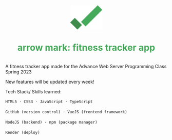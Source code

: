 <div style="display: flex; justify-content: center; align-items: center;">
  <img src="logo.png" alt="Logo" width="100">
</div>

<div style="display: flex; justify-content: center; align-items: center;">
  <h1 style="color: #46aa5b">arrow mark: fitness tracker app</h1>
</div>

A fitness tracker app made for the Advance Web Server Programming Class Spring 2023

New features will be updated every week!

Tech Stack/ Skills learned:

```
HTML5 · CSS3 · JavaScript · TypeScript

GitHub (version control) · VueJS (frontend framework) 

NodeJS (backend) · npm (package manager)

Render (deploy)
```